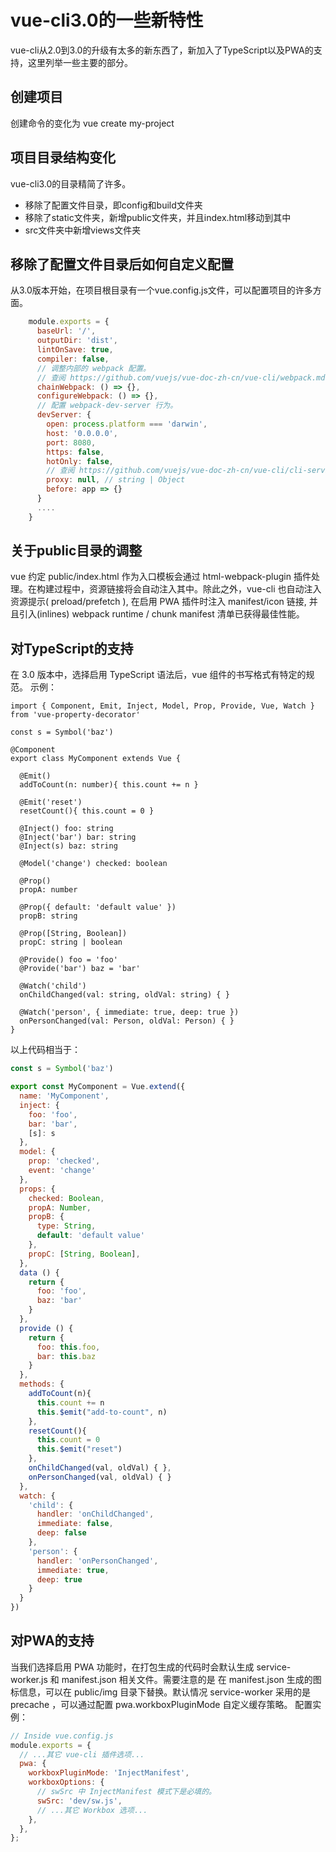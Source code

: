# vue-cli3.0的一些新特性
vue-cli从2.0到3.0的升级有太多的新东西了，新加入了TypeScript以及PWA的支持，这里列举一些主要的部分。
## 创建项目
创建命令的变化为 vue create my-project
## 项目目录结构变化
vue-cli3.0的目录精简了许多。
- 移除了配置文件目录，即config和build文件夹
- 移除了static文件夹，新增public文件夹，并且index.html移动到其中
- src文件夹中新增views文件夹
## 移除了配置文件目录后如何自定义配置
从3.0版本开始，在项目根目录有一个vue.config.js文件，可以配置项目的许多方面。
```javascript
	module.exports = {
	  baseUrl: '/',
	  outputDir: 'dist',
	  lintOnSave: true,
	  compiler: false,
	  // 调整内部的 webpack 配置。
	  // 查阅 https://github.com/vuejs/vue-doc-zh-cn/vue-cli/webpack.md
	  chainWebpack: () => {},
	  configureWebpack: () => {},
	  // 配置 webpack-dev-server 行为。
	  devServer: {
	    open: process.platform === 'darwin',
	    host: '0.0.0.0',
	    port: 8080,
	    https: false,
	    hotOnly: false,
	    // 查阅 https://github.com/vuejs/vue-doc-zh-cn/vue-cli/cli-service.md#配置代理
	    proxy: null, // string | Object
	    before: app => {}
	  }
	  ....
	}
```
## 关于public目录的调整
vue 约定 public/index.html 作为入口模板会通过 html-webpack-plugin 插件处理。在构建过程中，资源链接将会自动注入其中。除此之外，vue-cli 也自动注入资源提示( preload/prefetch ), 在启用 PWA 插件时注入 manifest/icon 链接, 并且引入(inlines) webpack runtime / chunk manifest 清单已获得最佳性能。
## 对TypeScript的支持
在 3.0 版本中，选择启用 TypeScript 语法后，vue 组件的书写格式有特定的规范。
示例：
```javasciprt
import { Component, Emit, Inject, Model, Prop, Provide, Vue, Watch } from 'vue-property-decorator'

const s = Symbol('baz')

@Component
export class MyComponent extends Vue {

  @Emit()
  addToCount(n: number){ this.count += n }

  @Emit('reset')
  resetCount(){ this.count = 0 }

  @Inject() foo: string
  @Inject('bar') bar: string
  @Inject(s) baz: string

  @Model('change') checked: boolean

  @Prop()
  propA: number

  @Prop({ default: 'default value' })
  propB: string

  @Prop([String, Boolean])
  propC: string | boolean

  @Provide() foo = 'foo'
  @Provide('bar') baz = 'bar'

  @Watch('child')
  onChildChanged(val: string, oldVal: string) { }

  @Watch('person', { immediate: true, deep: true })
  onPersonChanged(val: Person, oldVal: Person) { }
}
```

以上代码相当于：

```javascript
const s = Symbol('baz')

export const MyComponent = Vue.extend({
  name: 'MyComponent',
  inject: {
    foo: 'foo',
    bar: 'bar',
    [s]: s
  },
  model: {
    prop: 'checked',
    event: 'change'
  },
  props: {
    checked: Boolean,
    propA: Number,
    propB: {
      type: String,
      default: 'default value'
    },
    propC: [String, Boolean],
  },
  data () {
    return {
      foo: 'foo',
      baz: 'bar'
    }
  },
  provide () {
    return {
      foo: this.foo,
      bar: this.baz
    }
  },
  methods: {
    addToCount(n){
      this.count += n
      this.$emit("add-to-count", n)
    },
    resetCount(){
      this.count = 0
      this.$emit("reset")
    },
    onChildChanged(val, oldVal) { },
    onPersonChanged(val, oldVal) { }
  },
  watch: {
    'child': {
      handler: 'onChildChanged',
      immediate: false,
      deep: false
    },
    'person': {
      handler: 'onPersonChanged',
      immediate: true,
      deep: true
    }
  }
})
```
## 对PWA的支持
当我们选择启用 PWA 功能时，在打包生成的代码时会默认生成 service-worker.js 和 manifest.json 相关文件。需要注意的是 在 manifest.json 生成的图标信息，可以在 public/img 目录下替换。默认情况 service-worker 采用的是 precache ，可以通过配置 pwa.workboxPluginMode 自定义缓存策略。
配置实例：
```javascript
// Inside vue.config.js
module.exports = {
  // ...其它 vue-cli 插件选项...
  pwa: {
    workboxPluginMode: 'InjectManifest',
    workboxOptions: {
      // swSrc 中 InjectManifest 模式下是必填的。
      swSrc: 'dev/sw.js',
      // ...其它 Workbox 选项...
    },
  },
};
```